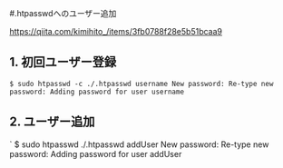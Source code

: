 <!--
title:   .htpasswdへのユーザー追加
tags:    htpasswd
id:      3fb233167a9514467876
private: false
-->
#.htpasswdへのユーザー追加

https://qiita.com/kimihito_/items/3fb0788f28e5b51bcaa9


## 1. 初回ユーザー登録
`
$ sudo htpasswd -c ./.htpasswd username
New password:
Re-type new password:
Adding password for user username
`
## 2. ユーザー追加
`
$ sudo htpasswd ./.htpasswd addUser
New password:
Re-type new password:
Adding password for user addUser